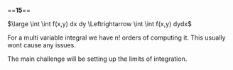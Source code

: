 ==**15**==

$\large \int \int f(x,y) dx dy \Leftrightarrow \int \int f(x,y) dydx$ 

For a multi variable integral we have n! orders of computing it.
This usually wont cause any issues.

The main challenge will be setting up the limits of integration.

